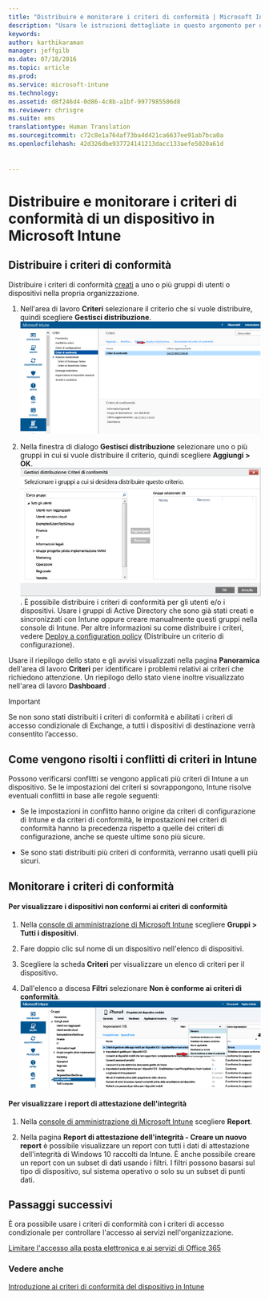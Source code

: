 ```yaml
---
title: "Distribuire e monitorare i criteri di conformità | Microsoft Intune"
description: "Usare le istruzioni dettagliate in questo argomento per distribuire e monitorare i criteri di conformità del dispositivo."
keywords: 
author: karthikaraman
manager: jeffgilb
ms.date: 07/18/2016
ms.topic: article
ms.prod: 
ms.service: microsoft-intune
ms.technology: 
ms.assetid: d8f246d4-0d86-4c8b-a1bf-9977985506d8
ms.reviewer: chrisgre
ms.suite: ems
translationtype: Human Translation
ms.sourcegitcommit: c72c8e1a764af73ba4d421ca6637ee91ab7bca0a
ms.openlocfilehash: 42d326dbe937724141213dacc133aefe5020a61d


---
```


# Distribuire e monitorare i criteri di conformità di un dispositivo in Microsoft Intune
## Distribuire i criteri di conformità
Distribuire i criteri di conformità [creati](create-a-device-compliance-policy-in-microsoft-intune.md) a uno o più gruppi di utenti o dispositivi nella propria organizzazione.

1.  Nell'area di lavoro **Criteri** selezionare il criterio che si vuole distribuire, quindi scegliere **Gestisci distribuzione**.
![Schermata della pagina dei criteri di conformità con l'opzione di menu Gestisci distribuzione nella parte superiore](./media/intune-sa-3c-deploy-compliance-policy2.png)

2.  Nella finestra di dialogo **Gestisci distribuzione** selezionare uno o più gruppi in cui si vuole distribuire il criterio, quindi scegliere **Aggiungi > OK**.
![Schermata della finestra di dialogo Gestisci distribuzione](./media/intune-sa-3d-deploy-compliance-policy3-Manage.png). È possibile distribuire i criteri di conformità per gli utenti e/o i dispositivi. Usare i gruppi di Active Directory che sono già stati creati e sincronizzati con Intune oppure creare manualmente questi gruppi nella console di Intune. Per altre informazioni su come distribuire i criteri, vedere [Deploy a configuration policy](manage-settings-and-features-on-your-devices-with-microsoft-intune-policies.md) (Distribuire un criterio di configurazione).

Usare il riepilogo dello stato e gli avvisi visualizzati nella pagina **Panoramica** dell'area di lavoro **Criteri** per identificare i problemi relativi ai criteri che richiedono attenzione. Un riepilogo dello stato viene inoltre visualizzato nell'area di lavoro **Dashboard** .

> [!IMPORTANT]
> Se non sono stati distribuiti i criteri di conformità e abilitati i criteri di accesso condizionale di Exchange, a tutti i dispositivi di destinazione verrà consentito l’accesso.

## Come vengono risolti i conflitti di criteri in Intune
Possono verificarsi conflitti se vengono applicati più criteri di Intune a un dispositivo. Se le impostazioni dei criteri si sovrappongono, Intune risolve eventuali conflitti in base alle regole seguenti:

-   Se le impostazioni in conflitto hanno origine da criteri di configurazione di Intune e da criteri di conformità, le impostazioni nei criteri di conformità hanno la precedenza rispetto a quelle dei criteri di configurazione, anche se queste ultime sono più sicure.

-   Se sono stati distribuiti più criteri di conformità, verranno usati quelli più sicuri.

## Monitorare i criteri di conformità

#### Per visualizzare i dispositivi non conformi ai criteri di conformità

1.  Nella [console di amministrazione di Microsoft Intune](https://manage.microsoft.com) scegliere **Gruppi > Tutti i dispositivi**.

2.  Fare doppio clic sul nome di un dispositivo nell'elenco di dispositivi.

3.  Scegliere la scheda **Criteri** per visualizzare un elenco di criteri per il dispositivo.

4.  Dall'elenco a discesa **Filtri** selezionare **Non è conforme ai criteri di conformità**.
![Schermata che mostra l'elenco delle opzioni nell'elenco dei filtri](./media/intune-sa-3e-view-device-noncompliance.png)

#### Per visualizzare i report di attestazione dell'integrità

1.  Nella [console di amministrazione di Microsoft Intune](https://manage.microsoft.com) scegliere **Report**.

2.  Nella pagina **Report di attestazione dell'integrità - Creare un nuovo report** è possibile visualizzare un report con tutti i dati di attestazione dell'integrità di Windows 10 raccolti da Intune. È anche possibile creare un report con un subset di dati usando i filtri. I filtri possono basarsi sul tipo di dispositivo, sul sistema operativo o solo su un subset di punti dati.


## Passaggi successivi
È ora possibile usare i criteri di conformità con i criteri di accesso condizionale per controllare l'accesso ai servizi nell'organizzazione.

[Limitare l'accesso alla posta elettronica e ai servizi di Office 365](restrict-access-to-email-and-o365-services-with-microsoft-intune.md)


### Vedere anche
[Introduzione ai criteri di conformità del dispositivo in Intune](introduction-to-device-compliance-policies-in-microsoft-intune.md)



<!--HONumber=Jul16_HO3-->


